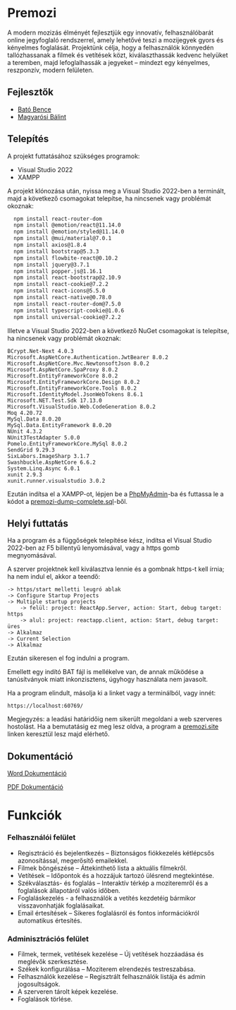 
# Premozi

A modern mozizás élményét fejlesztjük egy innovatív, felhasználóbarát online jegyfoglaló rendszerrel, amely lehetővé teszi a mozijegyek gyors és kényelmes foglalását. Projektünk célja, hogy a felhasználók könnyedén tallózhassanak a filmek és vetítések közt, kiválaszthassák kedvenc helyüket a teremben, majd lefoglalhassák a jegyeket – mindezt egy kényelmes, reszponzív, modern felületen.


## Fejlesztők

- [Bató Bence](https://www.github.com/ktjisebojtioeskotbwioi)
- [Magyarósi Bálint](https://github.com/balintm05)


## Telepítés

A projekt futtatásához szükséges programok:
- Visual Studio 2022
- XAMPP

A projekt klónozása után, nyissa meg a Visual Studio 2022-ben a terminált, majd a következő csomagokat telepítse, ha nincsenek vagy problémát okoznak:

```bash
  npm install react-router-dom
  npm install @emotion/react@11.14.0
  npm install @emotion/styled@11.14.0
  npm install @mui/material@7.0.1
  npm install axios@1.8.4
  npm install bootstrap@5.3.3
  npm install flowbite-react@0.10.2
  npm install jquery@3.7.1
  npm install popper.js@1.16.1
  npm install react-bootstrap@2.10.9
  npm install react-cookie@7.2.2
  npm install react-icons@5.5.0
  npm install react-native@0.78.0
  npm install react-router-dom@7.5.0
  npm install typescript-cookie@1.0.6
  npm install universal-cookie@7.2.2

```
Illetve a Visual Studio 2022-ben a következő NuGet csomagokat is telepítse, ha nincsenek vagy problémát okoznak:

```
BCrypt.Net-Next 4.0.3
Microsoft.AspNetCore.Authentication.JwtBearer 8.0.2
Microsoft.AspNetCore.Mvc.NewtonsoftJson 8.0.2
Microsoft.AspNetCore.SpaProxy 8.0.2
Microsoft.EntityFrameworkCore 8.0.2
Microsoft.EntityFrameworkCore.Design 8.0.2
Microsoft.EntityFrameworkCore.Tools 8.0.2
Microsoft.IdentityModel.JsonWebTokens 8.6.1
Microsoft.NET.Test.Sdk 17.13.0
Microsoft.VisualStudio.Web.CodeGeneration 8.0.2
Moq 4.20.72
MySql.Data 8.0.20
MySql.Data.EntityFramework 8.0.20
NUnit 4.3.2
NUnit3TestAdapter 5.0.0
Pomelo.EntityFrameworkCore.MySql 8.0.2
SendGrid 9.29.3
SixLabors.ImageSharp 3.1.7
Swashbuckle.AspNetCore 6.6.2
System.Linq.Async 6.0.1
xunit 2.9.3
xunit.runner.visualstudio 3.0.2

```

Ezután indítsa el a XAMPP-ot, lépjen be a [PhpMyAdmin](http://localhost/phpmyadmin)-ba és futtassa le a kódot a [premozi-dump-complete.sql](https://github.com/balintm05/Premozi-applikacio-projekt/blob/master/premozi-dump-complete.sql)-ből. 


## Helyi futtatás
Ha a program és a függőségek telepítése kész, indítsa el Visual Studio 2022-ben az F5 billentyű lenyomásával, vagy a https gomb megnyomásával.

A szerver projektnek kell kiválasztva lennie és a gombnak https-t kell írnia; ha nem indul el, akkor a teendő:


    -> https/start melletti leugró ablak 
    -> Configure Startup Projects 
    -> Multiple startup projects 
        -> felül: project: ReactApp.Server, action: Start, debug target: https
        -> alul: project: reactapp.client, action: Start, debug target: üres
    -> Alkalmaz 
    -> Current Selection 
    -> Alkalmaz

Ezután sikeresen el fog indulni a program.


Emellett egy indító BAT fájl is mellékelve van, de annak működése a tanúsítványok miatt inkonzisztens, úgyhogy használata nem javasolt. 

Ha a program elindult, másolja ki a linket vagy a terminálból, vagy innét:
```
https://localhost:60769/
```

Megjegyzés: a leadási határidőig nem sikerült megoldani a web szerveres hostolást. Ha a bemutatásig ez meg lesz oldva, a program a [premozi.site](https://premozi.site/) linken keresztül lesz majd elérhető.

## Dokumentáció

[Word Dokumentáció](https://github.com/balintm05/Premozi-applikacio-projekt/raw/refs/heads/master/Premozi%20Dokument%C3%A1ci%C3%B3%20Word.docx)

[PDF Dokumentáció](https://github.com/balintm05/Premozi-applikacio-projekt/blob/master/Premozi%20Dokument%C3%A1ci%C3%B3%20PDF.pdf)


# Funkciók

### Felhasználói felület
- Regisztráció és bejelentkezés – Biztonságos fiókkezelés kétlépcsős azonosítással, megerősítő emailekkel.
- Filmek böngészése – Áttekinthető lista a aktuális filmekről.
- Vetítések – Időpontok és a hozzájuk tartozó ülésrend megtekintése.
- Székválasztás- és foglalás – Interaktív térkép a moziteremről és a foglalások állapotáról valós időben.
- Foglaláskezelés - a felhasználók a vetítés kezdetéig bármikor visszavonhatják foglalásaikat.
- Email értesítések – Sikeres foglalásról és fontos információkról automatikus értesítés.

### Adminisztrációs felület
- Filmek, termek, vetítések kezelése – Új vetítések hozzáadása és meglévők szerkesztése.
- Székek konfigurálása – Moziterem elrendezés testreszabása.
- Felhasználók kezelése – Regisztrált felhasználók listája és admin jogosultságok.
- A szerveren tárolt képek kezelése.
- Foglalások törlése.


